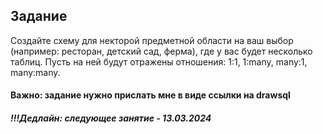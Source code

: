 ## Задание 
Создайте схему для некторой предметной области на ваш выбор (например: ресторан, детский сад, ферма), где у вас будет несколько таблиц. 
Пусть на ней будут отражены отношения: 1:1, 1:many, many:1, many:many.

#### Важно: задание нужно прислать мне в виде ссылки на drawsql
##### !!!Дедлайн: следующее занятие - 13.03.2024
